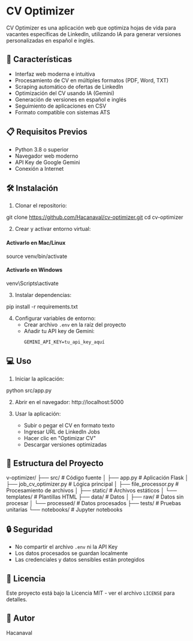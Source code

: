 # CV Optimizer

CV Optimizer es una aplicación web que optimiza hojas de vida para vacantes específicas de LinkedIn, utilizando IA para generar versiones personalizadas en español e inglés.

## 🚀 Características

- Interfaz web moderna e intuitiva
- Procesamiento de CV en múltiples formatos (PDF, Word, TXT)
- Scraping automático de ofertas de LinkedIn
- Optimización del CV usando IA (Gemini)
- Generación de versiones en español e inglés
- Seguimiento de aplicaciones en CSV
- Formato compatible con sistemas ATS

## 📋 Requisitos Previos

- Python 3.8 o superior
- Navegador web moderno
- API Key de Google Gemini
- Conexión a Internet

## 🛠️ Instalación

1. Clonar el repositorio:

git clone https://github.com/Hacanaval/cv-optimizer.git
cd cv-optimizer

2. Crear y activar entorno virtual:
#### Activarlo en Mac/Linux
source venv/bin/activate  

#### Activarlo en Windows
venv\Scripts\activate

3. Instalar dependencias:

pip install -r requirements.txt

4. Configurar variables de entorno:
   - Crear archivo `.env` en la raíz del proyecto
   - Añadir tu API key de Gemini:
     ```
     GEMINI_API_KEY=tu_api_key_aquí
     ```

## 💻 Uso

1. Iniciar la aplicación:

python src/app.py

2. Abrir en el navegador:
http://localhost:5000

3. Usar la aplicación:
   - Subir o pegar el CV en formato texto
   - Ingresar URL de LinkedIn Jobs
   - Hacer clic en "Optimizar CV"
   - Descargar versiones optimizadas

## 📁 Estructura del Proyecto
v-optimizer/
├── src/ # Código fuente
│ ├── app.py # Aplicación Flask
│ ├── job_cv_optimizer.py # Lógica principal
│ ├── file_processor.py # Procesamiento de archivos
│ ├── static/ # Archivos estáticos
│ └── templates/ # Plantillas HTML
├── data/ # Datos
│ ├── raw/ # Datos sin procesar
│ └── processed/ # Datos procesados
├── tests/ # Pruebas unitarias
└── notebooks/ # Jupyter notebooks

## 🔒 Seguridad

- No compartir el archivo `.env` ni la API Key
- Los datos procesados se guardan localmente
- Las credenciales y datos sensibles están protegidos

## 📝 Licencia

Este proyecto está bajo la Licencia MIT - ver el archivo `LICENSE` para detalles.

## 👥 Autor

Hacanaval